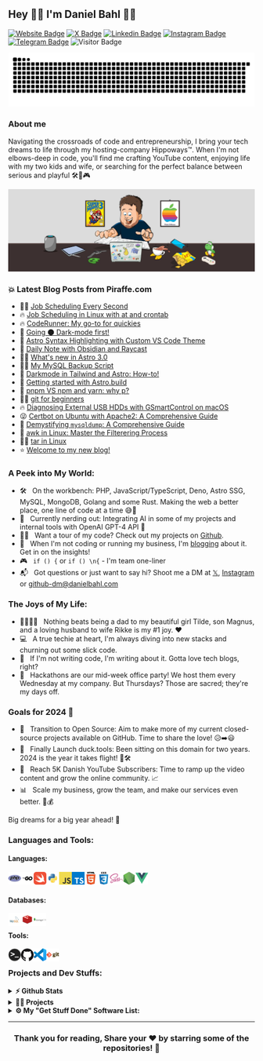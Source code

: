 ## Hey 👋🏻 I'm Daniel Bahl 👨‍💻

[![Website Badge](https://img.shields.io/badge/-piraffe.com-3b5998?style=flat-square&logo=safari&logoColor=white)](https://piraffe.com/)
[![X Badge](https://img.shields.io/badge/-@danielbahl-00acee?style=flat-square&logo=X&logoColor=white)](https://twitter.com/danielbahl)
[![Linkedin Badge](https://img.shields.io/badge/-@danielbahl-0e76a8?style=flat-square&logo=Linkedin&logoColor=white)](https://linkedin.com/in/danielbahl/)
[![Instagram Badge](https://img.shields.io/badge/-@girafpingvin-e4405f?style=flat-square&logo=Instagram&logoColor=white)](https://instagram.com/girafpingvin/)
[![Telegram Badge](https://img.shields.io/badge/-@danielbahl-0088cc?style=flat-square&logo=Telegram&logoColor=white)](https://t.me/danielbahl)
![Visitor Badge](https://visitor-badge.laobi.icu/badge?page_id=danielbahl.visitor-badge&style=flat-square&color=0088cc)

<picture>
  <source media="(prefers-color-scheme: dark)" srcset="./assets/github-snake-dark.svg" />
  <source media="(prefers-color-scheme: light)" srcset="./assets/github-snake.svg" />
  <img alt="github-snake" src="./assets/github-snake.svg" />
</picture>
  
### About me

Navigating the crossroads of code and entrepreneurship, I bring your tech dreams to life through my hosting-company Hippoways™. When I'm not elbows-deep in code, you'll find me crafting YouTube content, enjoying life with my two kids and wife, or searching for the perfect balance between serious and playful 🛠️🎥🎮


<img alt="Coding Me" src="./assets/1500x500.jpg" />

### 💥 Latest Blog Posts from Piraffe.com
<!-- BLOG-POST-LIST:START -->
 - ✍🏻 <a href='https://piraffe.com/posts/crontab-infinite-loop-every-second-script/?ref=github'>Job Scheduling Every Second</a>
 - 🔥 <a href='https://piraffe.com/posts/job-scheduling-in-linux/?ref=github'>Job Scheduling in Linux with at and crontab</a>
 - 🔥 <a href='https://piraffe.com/posts/coderunner-app-macos/?ref=github'>CodeRunner: My go-to for quickies</a>
 - 🚀 <a href='https://piraffe.com/posts/darkmode-first/?ref=github'>Going 🌑 Dark-mode first!</a>
 - 🥳 <a href='https://piraffe.com/posts/beautify-astro-syntax-highlighting-with-custom-vscode-theme/?ref=github'>Astro Syntax Highlighting with Custom VS Code Theme</a>
 - 🎉 <a href='https://piraffe.com/posts/obsidian-raycast-daily-note-button/?ref=github'>Daily Note with Obsidian and Raycast</a>
 - 👨‍💻 <a href='https://piraffe.com/posts/astro-3.0-uprgade?ref=github'>What&#39;s new in Astro 3.0</a>
 - 👨‍💻 <a href='https://piraffe.com/posts/mysql-backup-script-mysqldump-linux/?ref=github'>My MySQL Backup Script</a>
 - 🎉 <a href='https://piraffe.com/posts/howto-darkmode-in-astro/?ref=github'>Darkmode in Tailwind and Astro: How-to!</a>
 - 👀 <a href='https://piraffe.com/posts/getting-started-astro-static-site-generator/?ref=github'>Getting started with Astro.build</a>
 - 🚀 <a href='https://piraffe.com/posts/pnpm-versus-npm-vs-yarn/?ref=github'>pnpm VS npm and yarn: why p?</a>
 - 👨‍💻 <a href='https://piraffe.com/posts/learn-basic-git-howto-guide/?ref=github'>git for beginners</a>
 - 🔥 <a href='https://piraffe.com/posts/macos-external-hdds-smart-gsmartcontrol/?ref=github'>Diagnosing External USB HDDs with GSmartControl on macOS</a>
 - 😜 <a href='https://piraffe.com/posts/certbot-ubuntu-apache2-guide/?ref=github'>Certbot on Ubuntu with Apache2: A Comprehensive Guide</a>
 - 🚀 <a href='https://piraffe.com/posts/mysqldump-guide/?ref=github'>Demystifying `mysqldump`: A Comprehensive Guide</a>
 - 👀 <a href='https://piraffe.com/posts/awk-in-linux/?ref=github'>awk in Linux: Master the Filterering Process</a>
 - ✍🏻 <a href='https://piraffe.com/posts/linux-tar-howto-master-guide/?ref=github'>tar in Linux</a>
 - ⭐ <a href='https://piraffe.com/posts/welcome-2023/?ref=github'>Welcome to my new blog!</a><!-- BLOG-POST-LIST:END -->


### A Peek into My World:

- 🛠 &nbsp; On the workbench: PHP, JavaScript/TypeScript, Deno, Astro SSG, MySQL, MongoDB, Golang and some Rust. Making the web a better place, one line of code at a time 😅🤣
- 🚀 &nbsp; Currently nerding out: Integrating AI in some of my projects and internal tools with OpenAI GPT-4 API 🤖
- 👨‍💻 &nbsp; Want a tour of my code? Check out my projects on [Github](https://github.com/DanielBahl).
- 📝 &nbsp; When I'm not coding or running my business, I'm [blogging](https://piraffe.com) about it. Get in on the insights!
- 🎮 &nbsp; <code>if () {</code> or <code>if () \n{</code> - I'm team one-liner
- 📬 &nbsp; Got questions or just want to say hi? Shoot me a DM at [𝕏](https://x.com/danielbahl/), [Instagram](https://instagram.com/girafpingvin/) or github-dm@danielbahl.com

### The Joys of My Life:

- 👨‍👩‍👧‍👦 &nbsp; Nothing beats being a dad to my beautiful girl Tilde, son Magnus, and a loving husband to wife Rikke is my #1 joy. ❤️
- 💻 &nbsp; A true techie at heart, I'm always diving into new stacks and churning out some slick code.
- 📰 &nbsp; If I'm not writing code, I'm writing about it. Gotta love tech blogs, right?
- 🍕 &nbsp; Hackathons are our mid-week office party! We host them every Wednesday at my company. But Thursdays? Those are sacred; they're my days off.

### Goals for 2024 🎯

- 📖 &nbsp; Transition to Open Source: Aim to make more of my current closed-source projects available on GitHub. Time to share the love! 😥➡️😃
- 🚀 &nbsp; Finally Launch duck.tools: Been sitting on this domain for two years. 2024 is the year it takes flight! 🦆🛠️
- 🎥 &nbsp; Reach 5K Danish YouTube Subscribers: Time to ramp up the video content and grow the online community. 📈
- 📊 &nbsp; Scale my business, grow the team, and make our services even better. 💼💰

Big dreams for a big year ahead! 🌟

### Languages and Tools:

#### Languages:
<img align="left" alt="PHP" width="26px" src="https://raw.githubusercontent.com/github/explore/80688e429a7d4ef2fca1e82350fe8e3517d3494d/topics/php/php.png" />
<img align="left" alt="Golang" width="26px" src="https://raw.githubusercontent.com/github/explore/80688e429a7d4ef2fca1e82350fe8e3517d3494d/topics/go/go.png" />
<img align="left" alt="Golang" width="26px" src="https://raw.githubusercontent.com/github/explore/80688e429a7d4ef2fca1e82350fe8e3517d3494d/topics/swift/swift.png" />
<img align="left" alt="Python" width="26px" src="https://raw.githubusercontent.com/github/explore/80688e429a7d4ef2fca1e82350fe8e3517d3494d/topics/python/python.png" />
<img align="left" alt="JavaScript" width="26px" src="https://raw.githubusercontent.com/github/explore/80688e429a7d4ef2fca1e82350fe8e3517d3494d/topics/javascript/javascript.png" />
<img align="left" alt="typescript" width="26px" src="https://raw.githubusercontent.com/github/explore/80688e429a7d4ef2fca1e82350fe8e3517d3494d/topics/typescript/typescript.png" />
<img align="left" alt="HTML5" width="26px" src="https://raw.githubusercontent.com/github/explore/80688e429a7d4ef2fca1e82350fe8e3517d3494d/topics/html/html.png" />
<img align="left" alt="CSS3" width="26px" src="https://raw.githubusercontent.com/github/explore/80688e429a7d4ef2fca1e82350fe8e3517d3494d/topics/css/css.png" />
<img align="left" alt="Sass" width="26px" src="https://raw.githubusercontent.com/github/explore/80688e429a7d4ef2fca1e82350fe8e3517d3494d/topics/sass/sass.png" />
<img align="left" alt="Node.js" width="26px" src="https://raw.githubusercontent.com/github/explore/80688e429a7d4ef2fca1e82350fe8e3517d3494d/topics/nodejs/nodejs.png" />
<code><img height="26" src="https://raw.githubusercontent.com/github/explore/80688e429a7d4ef2fca1e82350fe8e3517d3494d/topics/vue/vue.png"></code>
<br/>  

#### Databases: 
<img align="left" alt="MySQL" width="26px" src="https://raw.githubusercontent.com/github/explore/80688e429a7d4ef2fca1e82350fe8e3517d3494d/topics/mysql/mysql.png" />
<img align="left" alt="MySQL" width="26px" src="https://raw.githubusercontent.com/github/explore/80688e429a7d4ef2fca1e82350fe8e3517d3494d/topics/redis/redis.png" />
<img align="left" alt="MySQL" width="26px" src="https://raw.githubusercontent.com/github/explore/80688e429a7d4ef2fca1e82350fe8e3517d3494d/topics/mongodb/mongodb.png" />
<br />

#### Tools:
<img align="left" alt="Terminal" width="26px" src="https://raw.githubusercontent.com/github/explore/80688e429a7d4ef2fca1e82350fe8e3517d3494d/topics/terminal/terminal.png" />
<img align="left" alt="GitHub" width="26px" src="https://raw.githubusercontent.com/github/explore/78df643247d429f6cc873026c0622819ad797942/topics/github/github.png" />
<img align="left" alt="Visual Studio Code" width="26px" src="https://raw.githubusercontent.com/github/explore/78df643247d429f6cc873026c0622819ad797942/topics/visual-studio-code/visual-studio-code.png" />
<img align="left" alt="Git" width="26px" src="https://raw.githubusercontent.com/github/explore/80688e429a7d4ef2fca1e82350fe8e3517d3494d/topics/git/git.png" />
<br/ >




### Projects and Dev Stuffs: 
<details>	
  <summary><b>⚡ Github Stats</b></summary>
	
  <img height="170em" src="https://github-readme-stats.vercel.app/api?username=danielbahl&show_icons=false&hide_border=true&count_private=true&show_icons=true&theme=radical" />
  <img height="170em" src="https://github-readme-stats.vercel.app/api/top-langs/?username=danielbahl&hide=html,Jupyter%20Notebook&show_icons=true&hide_border=true&layout=compact&langs_count=8&theme=radical"/>
</details>

<details>
  <summary><b>🧑‍🚀 Projects</b></summary>

  <br />
  <table>
    <thead align="center">
      <tr border: none;>
        <td><b>💻 Projects</b></td>
        <td><b>🌟 Stars</b></td>
        <td><b>🍴 Forks</b></td>
        <td><b>🐛 Issues</b></td>
        <td><b>🔔 Pull Requests</b></td>
        <td><b>👨‍💻 Language</b></td>
      </tr>
    </thead>
    <tbody>
      <tr>
	<td><a href="https://shareshortcuts.com"><b>🩳 ShareShortcuts.com</b></a></td>
        <td><img alt="Stars" src="https://img.shields.io/github/stars/danielbahl/DK-Postnumre?style=flat-square&labelColor=343b41"/></td>
        <td><img alt="Forks" src="https://img.shields.io/github/forks/danielbahl/DK-Postnumre?style=flat-square&labelColor=343b41"/></td>
        <td><img alt="Issues" src="https://img.shields.io/github/issues/danielbahl/DK-Postnumre?style=flat-square"/></td>
        <td><img alt="Pull Requests" src="https://img.shields.io/github/issues-pr/danielbahl/DK-Postnumre?style=flat-square"/></td>
        <td><img alt="Language" src="https://img.shields.io/github/languages/top/danielbahl/DK-Postnumre?style=flat-square"/></td>
      </tr>
      <tr>
	<td><a href="https://appghost.com"><b>👻 Appghost.com</b></a></td>
        <td><img alt="Stars" src="https://img.shields.io/github/stars/danielbahl/DK-Postnumre?style=flat-square&labelColor=343b41"/></td>
        <td><img alt="Forks" src="https://img.shields.io/github/forks/danielbahl/DK-Postnumre?style=flat-square&labelColor=343b41"/></td>
        <td><img alt="Issues" src="https://img.shields.io/github/issues/danielbahl/DK-Postnumre?style=flat-square"/></td>
        <td><img alt="Pull Requests" src="https://img.shields.io/github/issues-pr/danielbahl/DK-Postnumre?style=flat-square"/></td>
        <td><img alt="Language" src="https://img.shields.io/github/languages/top/danielbahl/DK-Postnumre?style=flat-square"/></td>
      </tr>
    </tbody>
  </table>
  <br />
</details>
 
<details>	
  <br />
  <summary><b>⚙️ My "Get Stuff Done" Software List:</b></summary>
  	<ul>
  	  <li><b>OS:</b> macOS and iPad OS</li>
      <li><b>Notes:</b> Obisdian</li>
      <li><b>Tasks:</b> Todoist</li>
      <li><b>Terminal:</b> Warp</li>
      <li><b>Video Editing:</b> Final Cut Pro X</li>
  	  <li><b>Browser: </b> Arc Browser</li>
	  <li><b>Code Editor:</b> Visual Studio Code</li>
	  <li><b>To Stay Updated:</b> 𝕏, RSS and YouTube</li>
	</ul>
	<b>Read more about it on my website <a target="_blank" rel="norefferer noopener" href="https://piraffe.com/">piraffe.com</a></b>
</details> 


---

<div align="center">

### Thank you for reading, Share your ❤️ by starring some of the repositories! 🌟

</div>
